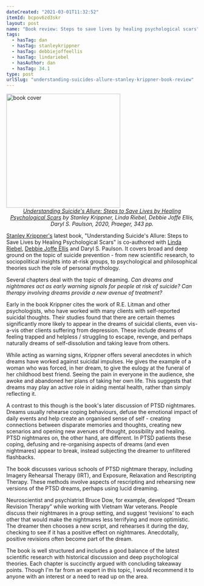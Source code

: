 ```yaml
---
dateCreated: "2021-03-01T11:32:52"
itemId: bcpov6zd3skr
layout: post
name: "Book review: Steps to save lives by healing psychological scars"
tags:
  - hasTag: dan
  - hasTag: stanleykrippner
  - hasTag: debbiejoffeellis
  - hasTag: lindariebel
  - hasAuthor: dan
  - hasTag: 34.1
type: post
urlSlug: "understanding-suicides-allure-stanley-krippner-book-review"
---
```

<a href="https://www.goodreads.com/book/show/52693989-understanding-suicide-s-allure">
<img src="../images/post-bcpov6zd3skr-0.jpg" alt="book cover" width="300" height="auto"/>
</a>
<!--nopreview--><div class="caption" style="text-align: center;"><i><a href="https://www.goodreads.com/book/show/52693989-understanding-suicide-s-allure">Understanding Suicide's Allure: Steps to Save Lives by Healing Psychological Scars</a> by Stanley Krippner, Linda Riebel, Debbie Joffe Ellis, Daryl S. Paulson, 2020, Praeger, 343 pp.</i></div><!--/nopreview-->

[Stanley Krippner's](../@stanleykrippner) latest book, "Understanding Suicide's Allure: Steps to Save Lives by Healing Psychological Scars" is co-authored with [Linda Riebel](../@lindariebel), [Debbie Joffe Ellis](../@debbiejoffeellis) and Daryl S. Paulson. It covers broad and deep ground on the topic of suicide prevention - from new scientific research, to sociopolitical insights into at-risk groups, to psychological and philosophical theories such the role of personal mythology. 

Several chapters deal with the topic of dreaming. *Can dreams and nightmares act as early warning signals for people at risk of suicide? Can therapy involving dreams provide a new avenue of treatment?*

Early in the book Krippner cites the work of R.E. Litman and other psychologists, who have worked with many clients with self-reported suicidal thoughts. Their studies found that there are certain themes significantly more likely to appear in the dreams of suicidal clients, even vis-a-vis other clients suffering from depression. These include dreams of feeling trapped and helpless / struggling to escape, revenge, and perhaps naturally dreams of self-dissolution and taking leave from others. 
 
While acting as warning signs, Krippner offers several anecdotes in which dreams have worked against suicidal impulses. He gives the example of a woman who was forced, in her dream, to give the eulogy at the funeral of her childhood best friend. Seeing the pain in everyone in the audience, she awoke and abandoned her plans of taking her own life. This suggests that dreams may play an active role in aiding mental health, rather than simply reflecting it. 

A contrast to this though is the book's later discussion of PTSD nightmares. Dreams usually rehearse coping behaviours, defuse the emotional impact of daily events and help create an organised sense of self - creating connections between disparate memories and thoughts, creating new scenarios and opening new avenues of thought, possibility and healing. PTSD nightmares on, the other hand, are different. In PTSD patients these coping, defusing and re-organising aspects of dreams (and even nightmares) appear to break, instead subjecting the dreamer to unfiltered flashbacks. 

The book discusses various schools of PTSD nightmare therapy, including Imagery Rehearsal Therapy (IRT), and Exposure, Relaxation and Rescripting Therapy. These methods involve aspects of rescripting and rehearsing new versions of the PTSD dreams, perhaps using lucid dreaming.  

Neuroscientist and psychiatrist Bruce Dow, for example, developed “Dream Revision Therapy” while working with Vietnam War veterans. People discuss their nightmares in a group setting, and suggest ‘revisions’ to each other that would make the nightmares less terrifying and more optimistic. The dreamer then chooses a new script, and rehearses it during the day, checking to see if it has a positive effect on nightmares. Anecdotally, positive revisions often become part of the dream. 

The book is well structured and includes a good balance of the latest scientific research with historical discussion and deep psychological theories. Each chapter is succinctly argued with concluding takeaway points. Though I'm far from an expert in this topic, I would recommend it to anyone with an interest or a need to read up on the area.   